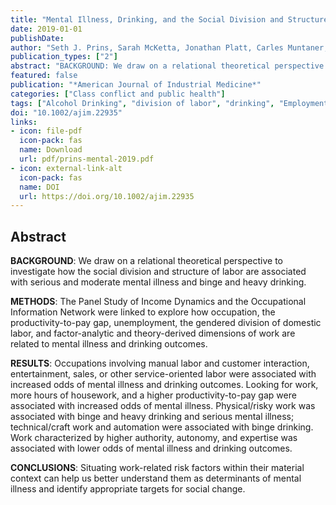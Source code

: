 ```yaml
---
title: "Mental Illness, Drinking, and the Social Division and Structure of Labor in the United States: 2003-2015"
date: 2019-01-01
publishDate: 
author: "Seth J. Prins, Sarah McKetta, Jonathan Platt, Carles Muntaner, Katherine M. Keyes, Lisa M. Bates"
publication_types: ["2"]
abstract: "BACKGROUND: We draw on a relational theoretical perspective to investigate how the social division and structure of labor are associated with serious and moderate mental illness and binge and heavy drinking. METHODS: The Panel Study of Income Dynamics and the Occupational Information Network were linked to explore how occupation, the productivity-to-pay gap, unemployment, the gendered division of domestic labor, and factor-analytic and theory-derived dimensions of work are related to mental illness and drinking outcomes. RESULTS: Occupations involving manual labor and customer interaction, entertainment, sales, or other service-oriented labor were associated with increased odds of mental illness and drinking outcomes. Looking for work, more hours of housework, and a higher productivity-to-pay gap were associated with increased odds of mental illness. Physical/risky work was associated with binge and heavy drinking and serious mental illness; technical/craft work and automation were associated with binge drinking. Work characterized by higher authority, autonomy, and expertise was associated with lower odds of mental illness and drinking outcomes. CONCLUSIONS: Situating work-related risk factors within their material context can help us better understand them as determinants of mental illness and identify appropriate targets for social change."
featured: false
publication: "*American Journal of Industrial Medicine*"
categories: ["Class conflict and public health"]
tags: ["Alcohol Drinking", "division of labor", "drinking", "Employment", "Female", "Humans", "Income", "Male", "Mental Disorders", "mental health", "occupational health", "occupations", "Occupations", "Risk Factors", "social class", "Unemployment", "United States", "work"]
doi: "10.1002/ajim.22935"
links:
- icon: file-pdf
  icon-pack: fas
  name: Download
  url: pdf/prins-mental-2019.pdf
- icon: external-link-alt
  icon-pack: fas
  name: DOI
  url: https://doi.org/10.1002/ajim.22935
---
```


## Abstract

**BACKGROUND**: We draw on a relational theoretical perspective to investigate how the social division and structure of labor are associated with serious and moderate mental illness and binge and heavy drinking. 

**METHODS**: The Panel Study of Income Dynamics and the Occupational Information Network were linked to explore how occupation, the productivity-to-pay gap, unemployment, the gendered division of domestic labor, and factor-analytic and theory-derived dimensions of work are related to mental illness and drinking outcomes. 

**RESULTS**: Occupations involving manual labor and customer interaction, entertainment, sales, or other service-oriented labor were associated with increased odds of mental illness and drinking outcomes. Looking for work, more hours of housework, and a higher productivity-to-pay gap were associated with increased odds of mental illness. Physical/risky work was associated with binge and heavy drinking and serious mental illness; technical/craft work and automation were associated with binge drinking. Work characterized by higher authority, autonomy, and expertise was associated with lower odds of mental illness and drinking outcomes. 

**CONCLUSIONS**: Situating work-related risk factors within their material context can help us better understand them as determinants of mental illness and identify appropriate targets for social change.